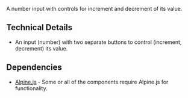 <p class="lead">A number input with controls for increment and decrement of its value.</p>

## Technical Details

- An input (number) with two separate buttons to control (increment, decrement) its value.

## Dependencies

- [Alpine.js](https://alpinejs.dev/) - Some or all of the components require Alpine.js for functionality.
